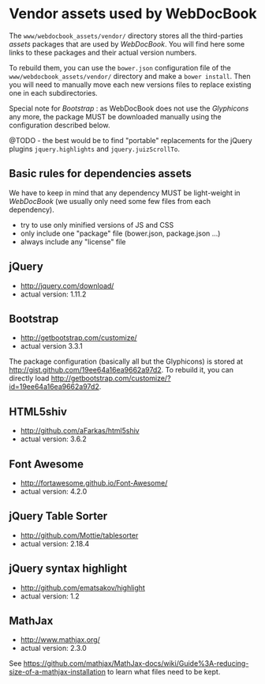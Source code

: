Vendor assets used by WebDocBook
================================

The `www/webdocbook_assets/vendor/` directory stores all the third-parties 
*assets* packages that are used by *WebDocBook*. You will find here some 
links to these packages and their actual version numbers.

To rebuild them, you can use the `bower.json` configuration file of
the `www/webdocbook_assets/vendor/` directory and make a  `bower install`. 
Then you will need to manually move each new versions files to 
replace existing one in each subdirectories.

Special note for *Bootstrap* : as WebDocBook does not use the *Glyphicons*
any more, the package MUST be downloaded manually using the configuration
described below.

@TODO - the best would be to find "portable" replacements for the jQuery
plugins `jquery.highlights` and `jquery.juizScrollTo`.


Basic rules for dependencies assets
-----------------------------------

We have to keep in mind that any dependency MUST be light-weight in
*WebDocBook* (we usually only need some few files from each dependency).

-   try to use only minified versions of JS and CSS
-   only include one "package" file (bower.json, package.json ...)
-   always include any "license" file


jQuery
------

-   <http://jquery.com/download/>
-   actual version: 1.11.2


Bootstrap
---------

-   <http://getbootstrap.com/customize/>
-   actual version 3.3.1

The package configuration (basically all but the Glyphicons) is stored
at <http://gist.github.com/19ee64a16ea9662a97d2>.
To rebuild it, you can directly load 
<http://getbootstrap.com/customize/?id=19ee64a16ea9662a97d2>.


HTML5shiv
---------

-   <http://github.com/aFarkas/html5shiv>
-   actual version: 3.6.2


Font Awesome
------------

-   <http://fortawesome.github.io/Font-Awesome/>
-   actual version: 4.2.0


jQuery Table Sorter
-------------------

-   <http://github.com/Mottie/tablesorter>
-   actual version: 2.18.4


jQuery syntax highlight
-----------------------

-   <http://github.com/ematsakov/highlight>
-   actual version: 1.2


MathJax
-------

- <http://www.mathjax.org/>
- actual version: 2.3.0

See <https://github.com/mathjax/MathJax-docs/wiki/Guide%3A-reducing-size-of-a-mathjax-installation>
to learn what files need to be kept.
